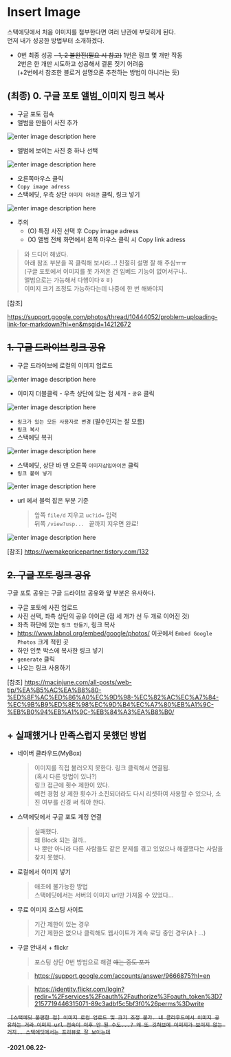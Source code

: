 # Insert Image

스택에딧에서 처음 이미지를 첨부한다면 여러 난관에 부딪히게 된다.    
먼저 내가 성공한 방법부터 소개하겠다.
-  0번 최종 성공
 ~~- 1, 2 불완전(필요 시 참고)~~
1번은 링크 몇 개만 작동    
 2번은 한 개만 시도하고 성공해서 결론 짓기 어려움       
(+2번에서 참조한 블로거 설명으론 추천하는 방법이 아니라는 듯)
## (최종) 0. 구글 포토 앨범_이미지 링크 복사 
- 구글 포토 접속
- 앨범을 만들어 사진 추가



![enter image description here](https://lh3.googleusercontent.com/G_3gjuinnk4ovyqhi-LOr2TFZ-CTRwiAyiXXdlL80VLz-9K7qMzzLUW36yTV43PWXFQkro1sjdzcb7KaIwcALfib-Oln8aTIhnbEegmnA92A7FiZRh7Me_Oc870fNWPKJyJpxzsNsbfTZoKvyEe86J1OzmLP1C8D-KK_QQr8GpDdEDoyykbOhMiBesol8oMKvfgrXjyaks3jtYjFcDqFBvahS79ki3M0SajzFUYjnzNdC2Mcue80j_KR6hc1RPUgFt0EtRfbar15zDj0UP9XfExkxf3uCIWM5eKc6gYwk9L7Rgfcl1KMWh3vcZU4S3sB4T3vq4bi3rhC6bPkhz5p22NVdKmHYzM5VnOvALMyNsXFg8s5ucgXVZ7Vx24CRmtFSKfkyrrneY8u4BPJKpks5NYs2Jm_Lxv-6HM02_t1U5EVNOCAsFIX3EdwPOK3hZs1lGSQc28fGFXEFh0OYYR4bB0_W1tFIzrNplNHdeyJVwdWY-EPgKVRKaB4IIO7WR8kdWO297vgxpfZMST30syca_deKoOxs_24dAlrbKM2lAR8zTwX2oWov2kmgzryH5yY7Cq_Htp_CnssUuqZ63PAoV0GUbsxigYoThSqB23tuw-O21xd1zg5s6-Pp4cdBukg-Ankx675k_2H9VIG-ulYKBJo7fdL8gltk_beMHyR3q03NmtJRO9iPwJddfS8J4iIBYmQuPYQWkohPYDnR4NZfzEc=w1020-h925-no?authuser=0)
<br>
- 앨범에 보이는 사진 중 하나 선택


![enter image description here](https://lh3.googleusercontent.com/yJN9mIbVFMsMEMSgLTsmjU-786R-A4H8cjTu3L8__GQbl9-vqSCXr0rB7XW7CR5BQWg7m6RqbnVm1IDUB7LwYdeJDsngCxXZwoleB_lso12yH4FxIiSlvFUKFjKQOr1tpjeUyar9oRLdAcsRpNCo30sNG-HAaXvKcgA_mZ_Rn2urjgAZ1aGfeoNA-tpM42g6DskgVRi0DhSex8c3fhoV4gXfwiuKXtUpILBmYHHU2-SJPzRdD_qS7jAB6DUwb63y7ZwTrM9gj8lNm49dyAIFtJvI7FWmPNzypTJabJ0-Z67p0cyCwGdpuQ3EB0PaYFvbDi92iTKCyDSdX_ICuDqof50ttncdX_7_AySyYUz6NPmeK8NHRq-I5ETrVWj-8eR03S9S0nHF8R3YaS6cLfvhCAPznww6M2yXYD_sCxkANS-aVFEDCosmbAoLO3QU5gbpcLHlFU-XFbOVFV8khGQkCsS1N-oQ6tpojdE9EV_A3uXO-_UnRaY_zAwpTNJzVP-744y_V75_gstLmoxT_r5Z2ECDp1rHqoGr2i3tuyujCTCzfagS92DfvyoVQifE4NN2i1nQ86dCqtqdFv7hYqq62gwmRq3CQh_9Ao23IXwlUJZZgpfjTuaT26tS60G3Uc4FC_HIjDBmAAvXWP_NpxQcXi1-_nawJwOGnxL5hupUTGe2GdKm3RJJlspBLKdODrEGomn5EVU7x91MGDC_zpQjEyec=w1032-h941-no?authuser=0)
<br>
- 오른쪽마우스 클릭
- ```Copy image adress```
- 스택에딧, 우측 상단 ```이미지 아이콘``` 클릭, 링크 넣기

![enter image description here](https://lh3.googleusercontent.com/OK60C6WKs10ebRsL8UOzjLxF37PZfQaFqYtGKaPfRq7oRvwUACX8nHzdGo6r6v4MTyF0C5Sjr0hKkiDJY1ImOs4iOhu-SUpATgTnvbsB6q2-eB9a2YFiwjmjuD-yTVJeuIbniHqcs1wJN_0CbLKwLcQ8FqoQ7rVII0FmGeuA50LlLLjd9woPB7eqesJ1S-QP43ezGNL1gS3ShobtNzmc3V07ASs94YGWvYXrbFLA26_Ipx2PCjZ0J5JFtYwn-kK7x8I2QJyHG97Xw6U2_yPczYm-9jhIXU_WT3NuNhMREd6iqasQ0hugMX4IGZhpgS4rKxtZqlSh29fUOqCXo_KsW-GMdCZCM2YVcuVIFnyN-HWG6wYOjKE2MPsooW1FxCRhTIBkyXW6AWjawATYT-KkOOJb6tXdpUtrKdaWKsT7BRBflmGF-3deMVCuVQ-uZPQmfkcihgABG480e8Z01gVdEmMnrDb80NzErEhh3Nt9SDMXYPsG0hSgI5ZWnOXfMfbkMat4MTxlLPwZTKBiwKhu_Ae2VEggOWeS0Tb-4A96H8Zj50xUfDfeS6x7UjxUg_MLOsqmgmHMtJ4SB1Tm25BsA-cli5P0RC5LXK51dbxZdaSrpNFUI_t-tU-zLQEZmdvJrG-tb31Mp_uFSjR25ak68xYPJBnCgh_fi1l10J9G3nsddowVPjpkrWTByKvYpG49mXQ1sRIQGs9P5DVlzBRlTmQd=w1038-h761-no?authuser=0)

- 주의
	- (O) 특정 사진 선택 후 Copy image adress
	- (X) 앨범 전체 화면에서 왼쪽 마우스 클릭 시  Copy link adress


> 와 드디어 해냈다.    
> 아래 참조 부분을 꼭 클릭해 보시라...! 친절히 설명 잘 해 주심ㅠㅠ    
> (구글 포토에서 이미지를 못 가져온 건 임베드 기능이 없어서구나..     
> 앨범으로는 가능해서 다행이다ㅎㅎ)    
> 이미지 크기 조정도 가능하다는데 나중에 한 번 해봐야지    



[참조]

https://support.google.com/photos/thread/10444052/problem-uploading-link-for-markdown?hl=en&msgid=14212672

## ~~1. 구글 드라이브 링크 공유~~
- 구글 드라이브에 로컬의 이미지 업로드

![enter image description here](https://lh3.googleusercontent.com/LhHRnqIPcbjAXjwmDVCPTAjkQR-t-naOOOrCAZHMHSf9F4CsGm4tu5qYwLZ-A83FGfyPZcXfA4VKIBQhVmB7zj6k6opuUcbdV6E3ifmmEsR26IHZOlPUXR7C8Mn7NcrRJ7rki_WZUw=w2400)
<br>   
- 이미지 더블클릭 - 우측 상단에 있는 점 세개  -  ```공유``` 클릭

![enter image description here](https://drive.google.com/uc?id=1x6JefbzJ3PAXm5tp3F-NTZjRyXglt5ej)
<br>
- ```링크가 있는 모든 사용자로 변경``` (필수인지는 잘 모름)
-  ```링크 복사``` 
-  스택에딧 복귀

![enter image description here](https://drive.google.com/uc?id=1Xse6Lkq8mA3RDY2eq883ZHE1hSA74RDA)
<br>
- 스택에딧, 상단 바 맨 오른쪽 ```이미지삽입아이콘``` 클릭
- ```링크 붙여 넣기```

![enter image description here](https://drive.google.com/uc?id=1PG9ZhXxx6HvRcYC3WHt-833v0qSXaac5)
<br>
- url 에서 블럭 잡은 부분 기준
	>앞쪽 ```file/d``` 지우고 ```uc?id=``` 입력    
		뒤쪽 ```/view?usp... ```  끝까지 지우면 완료!

![enter image description here](https://drive.google.com/uc?id=1wWl_j0107m6-FRChXSbvcFS4SGD-Pkmd)


[참조] https://wemakepricepartner.tistory.com/132
## ~~2. 구글 포토 링크 공유~~
구글 포토 공유는 구글 드라이브 공유와 앞 부분은 유사하다.
- 구글 포토에 사진 업로드
- 사진 선택, 좌측 상단의 공유 아이콘
(점 세 개가 선 두 개로 이어진 것)
- 좌측 하단에 있는 ```링크 만들기```, 링크 복사
- https://www.labnol.org/embed/google/photos/
 이곳에서 ```Embed Google Photos``` 크게 적힌 곳
- 하얀 인풋 박스에 복사한 링크 넣기
-  ```generate``` 클릭 
- 나오는 링크 사용하기

[참조] https://macinjune.com/all-posts/web-tip/%EA%B5%AC%EA%B8%80-%ED%8F%AC%ED%86%A0%EC%9D%98-%EC%82%AC%EC%A7%84-%EC%9B%B9%ED%8E%98%EC%9D%B4%EC%A7%80%EB%A1%9C-%EB%B0%94%EB%A1%9C-%EB%84%A3%EA%B8%B0/



## + 실패했거나 만족스럽지 못했던 방법
- 네이버 클라우드(MyBox)
	>이미지를 직접 불러오지 못한다. 링크 클릭해서 연결됨.    
	(혹시 다른 방법이 있나?)    
	> 링크 접근에 횟수 제한이 있다.    
	예전 경험 상 제한 횟수가 소진되더라도 다시 리셋하여 사용할 수 있으나,  소진 여부를 신경 써 줘야 한다.
	

- 스택에딧에서 구글 포토 계정 연결
	>실패했다.    
	왜 Block 되는 걸까..    
	나 뿐만 아니라 다른 사람들도 같은 문제를 겪고 있었으나 해결했다는 사람을 찾지 못했다.
- 로컬에서 이미지 넣기
	> 애초에 불가능한 방법    
	스택에딧에서는 서버의 이미지 url만 가져올 수 있었다...
- 무료 이미지 호스팅 사이트
	> 기간 제한이 있는 경우    
	기간 제한은 없으나 클릭해도 웹사이트가 계속 로딩 중인 경우(Aㅏ...)
- 구글 안내서 + flickr 
	>포스팅 상단 0번 방법으로 해결 ~~얘는 중도 포기~~
	
	> https://support.google.com/accounts/answer/9666875?hl=en    
	
	> https://identity.flickr.com/login?redir=%2Fservices%2Foauth%2Fauthorize%3Foauth_token%3D72157719446315071-89c3adbf5c5bf3f0%26perms%3Dwrite



~~```
[스택에딧 불편한 점]
이미지 로컬 업로드 및 크기 조정 불가.
내 클라우드에서 이미지 공유하는 거라 이미지 url 접속이 이후 안 될 수도...?
 왜 또 깃허브에 이미지가 보이지 않는 거지.. 스택에딧에서는 프리뷰로 잘 보이는데```~~
<br>
#### -2021.06.22-
<!--stackedit_data:
eyJoaXN0b3J5IjpbLTE2NTUxNTkzNjcsOTQxMDEzNDEyLDc4Mj
QxMzc4LDYzNTk5MjU4MSwtMTAxNzE4MzczOSwtNDUwNDc4NjIy
LDE4NjkzNTgwNjIsLTkzNjEwMjcwMCwxNTA3MzE1NzM3LDE4MT
A2NDQ1MDUsNjE5Mjk1MDY5XX0=
-->